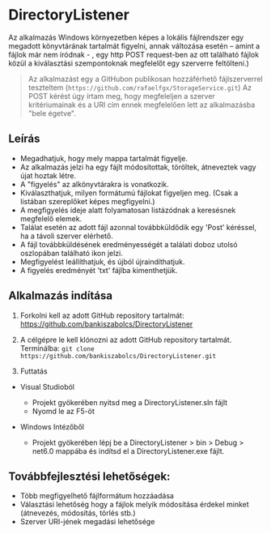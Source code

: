 # DirectoryListener
Az alkalmazás Windows környezetben képes a lokális fájlrendszer egy megadott könyvtárának tartalmát figyelni, annak változása esetén – 
amint a fájlok már nem íródnak - , egy http POST request-ben az ott található fájlok közül a kiválasztási szempontoknak megfelelőt egy szerverre feltölteni.)

> Az alkalmazást egy a GitHubon publikosan hozzáférhető fájlszerverrel teszteltem (`https://github.com/rafaelfgx/StorageService.git`) 
> Az POST kérést úgy írtam meg, hogy megfeleljen a szerver kritériumainak és a URI cím ennek megfelelően lett az alkalmazásba "bele égetve".

## Leírás
- Megadhatjuk, hogy mely mappa tartalmát figyelje. 
- Az alkalmazás jelzi ha egy fájlt módosítottak, töröltek, átneveztek vagy újat hoztak létre. 
- A "figyelés" az alkönyvtárakra is vonatkozik.
- Kiválaszthatjuk, milyen formátumú fájlokat figyeljen meg. (Csak a listában szereplőket képes megfigyelni.)
- A megfigyelés ideje alatt folyamatosan listázódnak a keresésnek megfelelő elemek.
- Találat esetén az adott fájl azonnal továbbküldődik egy 'Post' kéréssel, ha a távoli szerver elérhető.
- A fájl továbbküldésének eredményességét a találati doboz utolsó oszlopában található ikon jelzi.
- Megfigyelést leállíthatjuk, és újból újraindíthatjuk.
- A figyelés eredményét 'txt' fájlba kimenthetjük.

## Alkalmazás indítása
1. Forkolni kell az adott GitHub repository tartalmát:
https://github.com/bankiszabolcs/DirectoryListener

2.  A célgépre le kell klónozni az adott GitHub repository tartalmát.
    Terminálba:
    `git clone https://github.com/bankiszabolcs/DirectoryListener.git`

3.  Futtatás
   + Visual Studioból
       - Projekt gyökerében nyitsd meg a DirectoryListener.sln fájlt
       - Nyomd le az F5-öt
   
   + Windows Intézőből
        - Projekt gyökerében lépj be a DirectoryListener > bin > Debug > net6.0 mappába és indítsd el a DirectoryListener.exe fájlt.

## Továbbfejlesztési lehetőségek:
- Több megfigyelhető fájlformátum hozzáadása
- Választási lehetőség hogy a fájlok melyik módosítása érdekel minket (átnevezés, módosítás, törlés stb.)
- Szerver URI-jének megadási lehetősége
